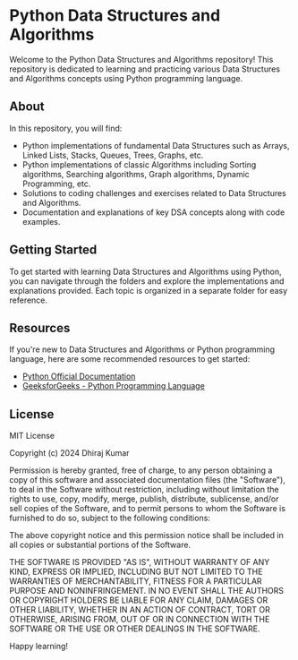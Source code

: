 # Python Data Structures and Algorithms

Welcome to the Python Data Structures and Algorithms repository! This repository is dedicated to learning and practicing various Data Structures and Algorithms concepts using Python programming language.

## About

In this repository, you will find:

- Python implementations of fundamental Data Structures such as Arrays, Linked Lists, Stacks, Queues, Trees, Graphs, etc.
- Python implementations of classic Algorithms including Sorting algorithms, Searching algorithms, Graph algorithms, Dynamic Programming, etc.
- Solutions to coding challenges and exercises related to Data Structures and Algorithms.
- Documentation and explanations of key DSA concepts along with code examples.

## Getting Started

To get started with learning Data Structures and Algorithms using Python, you can navigate through the folders and explore the implementations and explanations provided. Each topic is organized in a separate folder for easy reference.

## Resources

If you're new to Data Structures and Algorithms or Python programming language, here are some recommended resources to get started:

- [Python Official Documentation](https://docs.python.org/3/)
- [GeeksforGeeks - Python Programming Language](https://www.geeksforgeeks.org/python-programming-language/)


## License

MIT License

Copyright (c) 2024 Dhiraj Kumar

Permission is hereby granted, free of charge, to any person obtaining a copy
of this software and associated documentation files (the "Software"), to deal
in the Software without restriction, including without limitation the rights
to use, copy, modify, merge, publish, distribute, sublicense, and/or sell
copies of the Software, and to permit persons to whom the Software is
furnished to do so, subject to the following conditions:

The above copyright notice and this permission notice shall be included in all
copies or substantial portions of the Software.

THE SOFTWARE IS PROVIDED "AS IS", WITHOUT WARRANTY OF ANY KIND, EXPRESS OR
IMPLIED, INCLUDING BUT NOT LIMITED TO THE WARRANTIES OF MERCHANTABILITY,
FITNESS FOR A PARTICULAR PURPOSE AND NONINFRINGEMENT. IN NO EVENT SHALL THE
AUTHORS OR COPYRIGHT HOLDERS BE LIABLE FOR ANY CLAIM, DAMAGES OR OTHER
LIABILITY, WHETHER IN AN ACTION OF CONTRACT, TORT OR OTHERWISE, ARISING FROM,
OUT OF OR IN CONNECTION WITH THE SOFTWARE OR THE USE OR OTHER DEALINGS IN THE
SOFTWARE.

Happy learning!
